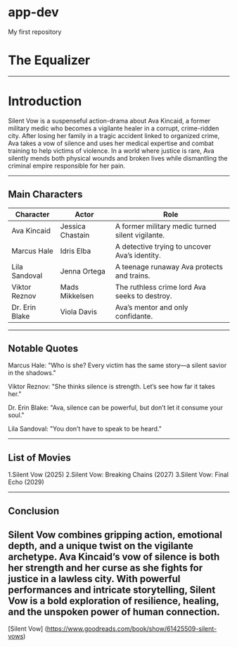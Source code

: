 # app-dev
My first repository

# The Equalizer

---

# Introduction
Silent Vow is a suspenseful action-drama about Ava Kincaid, a former military medic who becomes a vigilante healer in a corrupt, crime-ridden city. After losing her family in a tragic accident linked to organized crime, Ava takes a vow of silence and uses her medical expertise and combat training to help victims of violence. In a world where justice is rare, Ava silently mends both physical wounds and broken lives while dismantling the criminal empire responsible for her pain.



---

## Main Characters

|      Character           |          Actor          |                      Role                          |
|--------------------------|-------------------------|----------------------------------------------------|
| Ava Kincaid              | Jessica Chastain        | A former military medic turned silent vigilante.   |
| Marcus Hale              | Idris Elba              | A detective trying to uncover Ava’s identity.      |
| Lila Sandoval            | Jenna Ortega            | A teenage runaway Ava protects and trains.         |
| Viktor Reznov            | Mads Mikkelsen          | The ruthless crime lord Ava seeks to destroy.      |
| Dr. Erin Blake           | Viola Davis             | Ava’s mentor and only confidante.                  |

---

## Notable Quotes

Marcus Hale: "Who is she? Every victim has the same story—a silent savior in the shadows."


Viktor Reznov: "She thinks silence is strength. Let’s see how far it takes her."


Dr. Erin Blake: "Ava, silence can be powerful, but don’t let it consume your soul."


Lila Sandoval: "You don’t have to speak to be heard."






---

## List of Movies

1.Silent Vow (2025)
2.Silent Vow: Breaking Chains (2027)
3.Silent Vow: Final Echo (2029)

---

## Conclusion
Silent Vow combines gripping action, emotional depth, and a unique twist on the vigilante archetype. Ava Kincaid’s vow of silence is both her strength and her curse as she fights for justice in a lawless city. With powerful performances and intricate storytelling, Silent Vow is a bold exploration of resilience, healing, and the unspoken power of human connection.
--- 

[Silent Vow] (https://www.goodreads.com/book/show/61425509-silent-vows)
